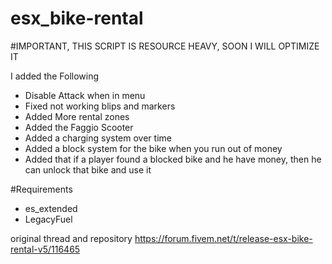 # esx_bike-rental

#IMPORTANT, THIS SCRIPT IS RESOURCE HEAVY, SOON I WILL OPTIMIZE IT

I added the Following

- Disable Attack when in menu
- Fixed not working blips and markers
- Added More rental zones
- Added the Faggio Scooter
- Added a charging system over time
- Added a block system for the bike when you run out of money
- Added that if a player found a blocked bike and he have money, then he can unlock that bike and use it

#Requirements
- es_extended
- LegacyFuel

original thread and repository
https://forum.fivem.net/t/release-esx-bike-rental-v5/116465
